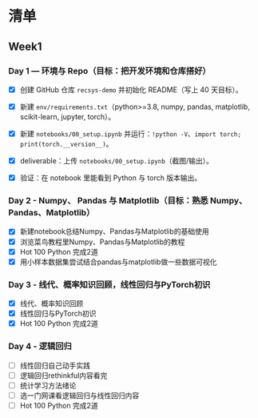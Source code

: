 # 清单

## Week1

### Day 1 — 环境与 Repo（目标：把开发环境和仓库搭好）

- [x] 创建 GitHub 仓库 `recsys-demo` 并初始化 README（写上 40 天目标）。  
- [x] 新建 `env/requirements.txt`（python>=3.8, numpy, pandas, matplotlib, scikit-learn, jupyter, torch）。  
- [x] 新建 `notebooks/00_setup.ipynb` 并运行：`!python -V`、`import torch; print(torch.__version__)`。  
- [x] deliverable：上传 `notebooks/00_setup.ipynb`（截图/输出）。  
- [x] 验证：在 notebook 里能看到 Python 与 torch 版本输出。


### Day 2 - Numpy、 Pandas 与 Matplotlib（目标：熟悉 Numpy、Pandas、Matplotlib）

- [x] 新建notebook总结Numpy、Pandas与Matplotlib的基础使用
- [x] 浏览菜鸟教程里Numpy、Pandas与Matplotlib的教程
- [x] Hot 100 Python 完成2道
- [x] 用小样本数据集尝试结合pandas与matplotlib做一些数据可视化

### Day 3 - 线代、概率知识回顾，线性回归与PyTorch初识

- [x] 线代、概率知识回顾
- [x] 线性回归与PyTorch初识
- [x] Hot 100 Python 完成2道

### Day 4 - 逻辑回归

- [ ] 线性回归自己动手实践
- [ ] 逻辑回归rethinkful内容看完
- [ ] 统计学习方法绪论
- [ ] 选一门网课看逻辑回归与线性回归内容
- [ ] Hot 100 Python 完成2道